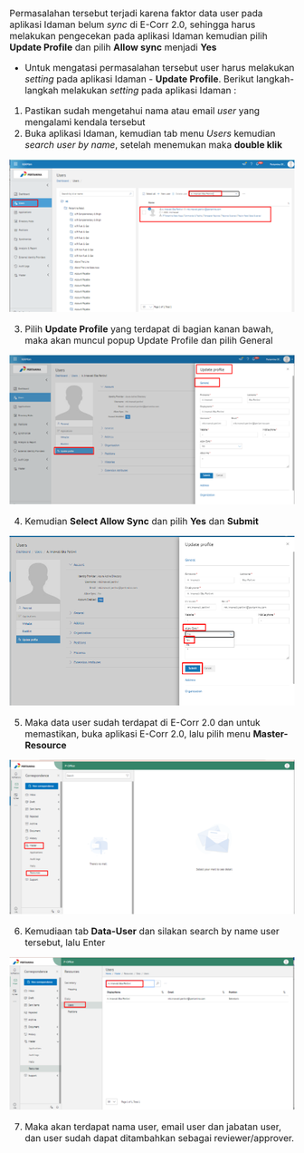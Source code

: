 <font size="3">

Permasalahan tersebut terjadi karena faktor data user pada aplikasi Idaman belum *sync* di E-Corr 2.0, sehingga harus melakukan pengecekan pada aplikasi Idaman kemudian pilih **Update Profile** dan pilih **Allow sync** menjadi **Yes**

- Untuk mengatasi permasalahan tersebut user harus melakukan *setting* pada aplikasi Idaman - **Update Profile**. Berikut langkah-langkah melakukan *setting* pada aplikasi Idaman :

1.	Pastikan sudah mengetahui nama atau email *user* yang mengalami kendala tersebut
2.	Buka aplikasi Idaman, kemudian tab menu *Users* kemudian *search user by name*, setelah menemukan maka **double klik**

![gambar](FAQ/01UTT.png)

3.	Pilih **Update Profile** yang terdapat di bagian kanan bawah, maka akan muncul popup Update Profile dan pilih General

![gambar](FAQ/02UTT.png)

4.	Kemudian **Select Allow Sync** dan pilih **Yes** dan **Submit**

![gambar](FAQ/03UTT.png)

5.	Maka data user sudah terdapat di E-Corr 2.0 dan untuk memastikan, buka aplikasi E-Corr 2.0, lalu pilih menu **Master-Resource**

![gambar](FAQ/04UTT.png)

6.	Kemudiaan tab **Data-User** dan silakan search by name user tersebut, lalu Enter

![gambar](FAQ/05UTT.png)

7.	Maka akan terdapat nama user, email user dan jabatan user, dan user sudah dapat ditambahkan sebagai reviewer/approver. 